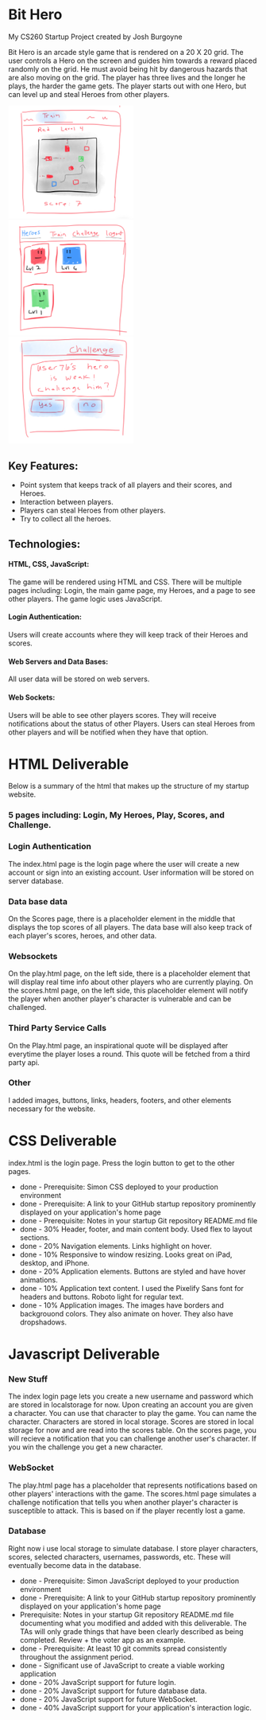 
# Bit Hero
My CS260 Startup Project
created by Josh Burgoyne

Bit Hero is an arcade style game that is rendered on a 20 X 20 grid. The user controls a Hero on the screen and guides him towards a reward placed randomly on the grid. He must avoid being hit by dangerous hazards that are also moving on the grid. The player has three lives and the longer he plays, the harder the game gets. The player starts out with one Hero, but can level up and steal Heroes from other players. 

<img src="game.png" width=50% height=50%>
<img src="heroes.png" width=50% height=50%>
<img src="challenge.png" width=50% height=50%>



## Key Features:

+ Point system that keeps track of all players and their scores, and Heroes. 
+ Interaction between players.
+ Players can steal Heroes from other players.
+ Try to collect all the heroes. 

## Technologies:

#### **HTML, CSS, JavaScript:** 
The game will be rendered using HTML and CSS. There will be multiple pages including: Login, the main game page, my Heroes, and a page to see other players. The game logic uses JavaScript.

#### **Login Authentication:** 
Users will create accounts where they will keep track of their Heroes and scores. 

#### **Web Servers and Data Bases:**
 All user data will be stored on web servers.

#### **Web Sockets:** 
Users will be able to see other players scores. They will receive notifications about the status of other Players. Users can steal Heroes from other players and will be notified when they have that option.

# HTML Deliverable
Below is a summary of the html that makes up the structure of my startup website.

### 5 pages including: Login, My Heroes, Play, Scores, and Challenge.
### Login Authentication
The index.html page is the login page where the user will create a new account or sign into an existing account. User information will be stored on server database.
### Data base data
On the Scores page, there is a placeholder element in the middle that displays the top scores of all players. The data base will also keep track of each player's scores, heroes, and other data.
### Websockets
On the play.html page, on the left side, there is a placeholder element that will display real time info about other players who are currently playing.
On the scores.html page, on the left side, this placeholder element will notify the player when another player's character is vulnerable and can be challenged.
### Third Party Service Calls
On the Play.html page, an inspirational quote will be displayed after everytime the player loses a round. This quote will be fetched from a third party api.
### Other
I added images, buttons, links, headers, footers, and other elements necessary for the website.

# CSS Deliverable
index.html is the login page. Press the login button to get to the other pages.
+ done - Prerequisite: Simon CSS deployed to your production environment
+  done - Prerequisite: A link to your GitHub startup repository prominently displayed on your application's home page
+  done - Prerequisite: Notes in your startup Git repository README.md file
+  done - 30% Header, footer, and main content body. Used flex to layout sections.
+  done - 20% Navigation elements. Links highlight on hover.
+  done - 10% Responsive to window resizing. Looks great on iPad, desktop, and iPhone.
+  done - 20% Application elements. Buttons are styled and have hover animations. 
+  done - 10% Application text content. I used the Pixelify Sans font for headers and buttons. Roboto light for regular text.
+  done - 10% Application images. The images have borders and backgrouond colors. They also animate on hover. They also have dropshadows.

# Javascript Deliverable
### New Stuff
The index login page lets you create a new username and password which are stored in localstorage for now.
Upon creating an account you are given a character. You can use that character to play the game. You can name the character.
Characters are stored in local storage.
Scores are stored in local storage for now and are read into the scores table.
On the scores page, you will recieve a notification that you can challenge another user's character. If you win the challenge you get a new character.
### WebSocket
The play.html page has a placeholder that represents notifications based on other players' interactions with the game. 
The scores.html page simulates a challenge notification that tells you when another player's character is susceptible to attack. This is based on if the player recently lost a game.
### Database
Right now i use local storage to simulate database. I store player characters, scores, selected characters, usernames, passwords, etc. These will eventually become data in the database.

+ done - Prerequisite: Simon JavaScript deployed to your production environment
+ done -  Prerequisite: A link to your GitHub startup repository prominently displayed on your application's home page
+ Prerequisite: Notes in your startup Git repository README.md file documenting what you modified and added with this deliverable. The TAs will only grade things that have been clearly described as being completed. Review + the voter app as an example.
+ done -  Prerequisite: At least 10 git commits spread consistently throughout the assignment period.
+ done - Significant use of JavaScript to create a viable working application
+ done - 20% JavaScript support for future login.
+ done - 20% JavaScript support for future database data.
+ done - 20% JavaScript support for future WebSocket.
+ done - 40% JavaScript support for your application's interaction logic.

